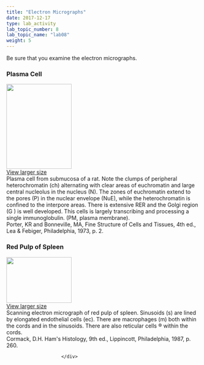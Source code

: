```yaml
---
title: "Electron Micrographs"
date: 2017-12-17
type: lab_activity
lab_topic_number: 8
lab_topic_name: "lab08"
weight: 5
---
```

<div class="entrybody">
						<p>Be sure that you examine the electron micrographs.</p>

<h3>Plasma Cell</h3>

<div class="slidepopup"><div class="thumbnail"> <a href="http://histologylab.ccnmtl.columbia.edu/assets_c/2009/07/35-1276.html" target="_blank" > <img src="http://ccnmtl.columbia.edu/projects/histologylab/assets/images/35-thumb-170x222-1276.jpg" width="170" height="221" alt="" class="mt-image-left"> </a><br> <a href="http://histologylab.ccnmtl.columbia.edu/assets_c/2009/07/35-1276.html" target="_blank" >View larger size</a> </div><div class="slidetxt">
Plasma cell from submucosa of a rat. Note the clumps of peripheral heterochromatin (ch) alternating with clear areas of euchromatin and large central nucleolus in the nucleus (N). The zones of euchromatin extend to the pores (P) in the nuclear envelope (NuE), while the heterochromatin is confined to the interpore areas. There is extensive <span class="caps">RER </span>and the Golgi region (G ) is well developed. This cells is largely transcribing and processing a single immunoglobulin. (PM, plasma membrane). <br>
Porter, KR and Bonneville, <span class="caps">MA,</span> Fine Structure of Cells and Tissues, 4th ed., Lea &amp; Febiger, Philadelphia, 1973, p. 2.</div></div>

<h3>Red Pulp of Spleen</h3>

<div class="slidepopup"><div class="thumbnail"> <a href="http://histologylab.ccnmtl.columbia.edu/assets_c/2009/07/36-1279.html" target="_blank" > <img src="http://ccnmtl.columbia.edu/projects/histologylab/assets/images/36-thumb-170x119-1279.jpg" width="170" height="119" alt="" class="mt-image-left"> </a><br> <a href="http://histologylab.ccnmtl.columbia.edu/assets_c/2009/07/36-1279.html" target="_blank" >View larger size</a> </div><div class="slidetxt">
Scanning electron micrograph of red pulp of spleen. Sinusoids (s) are lined by elongated endothelial cells (ec). There are macrophages (m) both within the cords and in the sinusoids. There are also reticular cells ® within the cords. <br>
Cormack, <span class="caps">D.H.</span> Ham's Histology, 9th ed., Lippincott, Philadelphia, 1987, p. 260.</div></div>
						
						
						</div>
